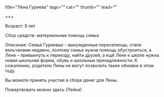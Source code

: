 title="Лена Гуриева"
tags=""
cat=""
thumb=""
lead=""

+++

<p>Возраст: 9 лет
<p>Сбор средств: материальная помощь семье
<p>Описание: Семья Гуриевых – вынужденные переселенцы, стали вельчанами недавно, поэтому семье нужна помощь обустроиться, а Лене – привыкнуть к переезду, найти друзей, а ещё Лене к школе нужна новая школьная форма, обувь и школьные принадлежности. К сожалению, родители Лены не могут позволить такие обновки в этом году. 
<p>Вы можете принять участие в сборе денег для Лены. 
<p>Пожертвовать можно здесь (Лейка)

